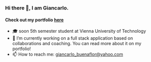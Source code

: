 ### Hi there 👋, I am Giancarlo.
#### Check out my portfolio [here](https://buenaflor.github.io/portfolio/)

- 🎓 soon 5th semester student at Vienna University of Technology
- 🔭 I’m currently working on a full stack application based on collaborations and coaching. You can read more about it on my portfolio!
- 📫 How to reach me: giancarlo_buenaflor@yahoo.com

<!--
**buenaflor/buenaflor** is a ✨ _special_ ✨ repository because its `README.md` (this file) appears on your GitHub profile.

Here are some ideas to get you started:

- 🔭 I’m currently working on ...
- 🌱 I’m currently learning ...
- 👯 I’m looking to collaborate on ...
- 🤔 I’m looking for help with ...
- 💬 Ask me about ...
- 📫 How to reach me: ...
- 😄 Pronouns: ...
- ⚡ Fun fact: ...
-->
